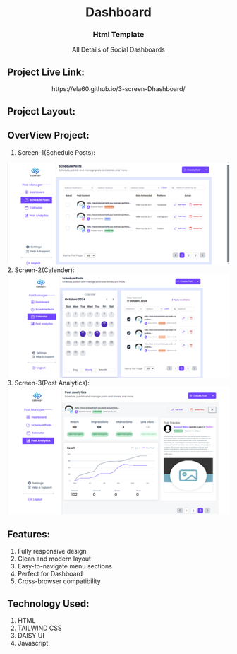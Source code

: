 <h1 align="center"> Dashboard</h1>
<h3 align="center">Html Template</h3>

<p align="center">All Details of Social Dashboards</p>


## Project Live Link:
<p align="center">https://ela60.github.io/3-screen-Dhashboard/</p>

## Project Layout:


## OverView Project:
1. Screen-1(Schedule Posts):
  <img src="images/1st.png" alt="">
2. Screen-2(Calender):
  <img src="images/2nd.png" alt="">
3. Screen-3(Post Analytics):
  <img src="images/3rd.png" alt="">


## Features:
<ol>
    <li>Fully responsive design</li>
    <li>Clean and modern layout</li>
    <li>Easy-to-navigate menu sections</li>
    <li>Perfect for Dashboard</li>
    <li>Cross-browser compatibility</li>
</ol>

## Technology Used:

<ol>
    <li>HTML</li>
    <li>TAILWIND CSS</li>
    <li>DAISY UI</li>
    <li>Javascript</li>
</ol>










